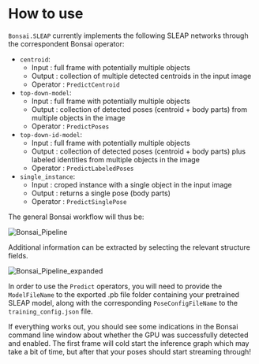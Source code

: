 How to use
==========

`Bonsai.SLEAP` currently implements the following SLEAP networks through the correspondent Bonsai operator:

 - `centroid`:
   - Input : full frame with potentially multiple objects
   - Output : collection of multiple detected centroids in the input image
   - Operator : `PredictCentroid`
 - `top-down-model`:
   - Input : full frame with potentially multiple objects
   - Output : collection of detected poses (centroid + body parts) from multiple objects in the image
   - Operator : `PredictPoses`
 - `top-down-id-model`:
   - Input : full frame with potentially multiple objects
   - Output : collection of detected poses (centroid + body parts) plus labeled identities from multiple objects in the image
   - Operator : `PredictLabeledPoses`
 - `single_instance`:
   - Input : croped instance with a single object in the input image
   - Output : returns a single pose (body parts)
   - Operator : `PredictSinglePose`

The general Bonsai workflow will thus be:

![Bonsai_Pipeline](~/images/sleap_operator.svg)

Additional information can be extracted by selecting the relevant structure fields.

![Bonsai_Pipeline_expanded](~/images/demo.gif)

In order to use the `Predict` operators, you will need to provide the `ModelFileName` to the exported .pb file folder containing your pretrained SLEAP model, along with the corresponding `PoseConfigFileName` to the `training_config.json` file.

If everything works out, you should see some indications in the Bonsai command line window about whether the GPU was successfully detected and enabled. The first frame will cold start the inference graph which may take a bit of time, but after that your poses should start streaming through!